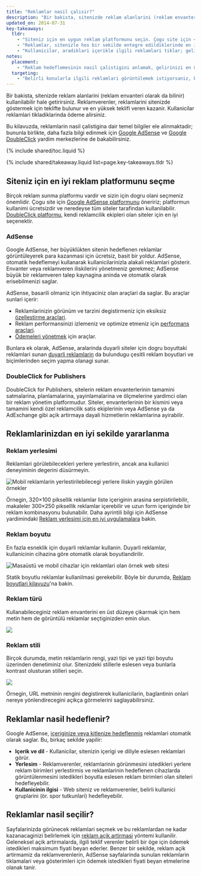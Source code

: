 ```yaml
---
title: "Reklamlar nasil çalisir?"
description: "Bir bakista, sitenizde reklam alanlarini (reklam envanteri olarak da bilinir) kullanilabilir hale getirirsiniz. Reklamverenler, reklamlarini sitenizde göstermek için teklifte bulunur ve en yüksek teklifi veren kazanir. Kullanicilar reklamlari tikladiklarinda ödeme alirsiniz."
updated_on: 2014-07-31
key-takeaways:
  tldr: 
    - "Siteniz için en uygun reklam platformunu seçin. Çogu site için <a href='http://www.google.com/adsense/start/'>AdSense</a> platformunu ve kendi reklamcilik ekipleri olan siteler için <a href='http://www.google.com/doubleclick/publishers/'>DoubleClick platformunu</a> öneririz."
    - "Reklamlar, sitenizle hos bir sekilde entegre edildiklerinde en iyi sekilde çalisir; renkleri, içerikleri, boyutlari ve konumlari kullanici deneyimini gelistirir." 
    - "Kullanicilar, aradiklari içerikle ilgili reklamlari tiklar; gelirinizi en üst düzeye çikarabilmeniz için reklam hedeflemesinin nasil çalistigini anlayin."
notes:
  placement:
    - "Reklam hedeflemesinin nasil çalistigini anlamak, gelirinizi en üst düzeye çikarmaniza yardimci olabilir."
  targeting:
    - "Belirli konularla ilgili reklamlari görüntülemek istiyorsaniz, bu konularla ilgili tam cümleler ve paragraflar ekleyin."
---
```


<p class="intro">
  Bir bakista, sitenizde reklam alanlarini (reklam envanteri olarak da bilinir) kullanilabilir hale getirirsiniz. Reklamverenler, reklamlarini sitenizde göstermek için teklifte bulunur ve en yüksek teklifi veren kazanir. Kullanicilar reklamlari tikladiklarinda ödeme alirsiniz.
</p>

Bu kilavuzda, reklamlarin nasil çalistigina dair temel bilgiler ele alinmaktadir; bununla birlikte, daha fazla bilgi edinmek için <a href="https://support.google.com/adsense/answer/181947">Google AdSense</a> ve <a href="https://support.google.com/dfp_sb/?utm_medium=et&utm_source=dfp_sb_support_tab&utm_campaign=dfp_sb#topic=13148">Google DoubleClick</a> yardim merkezlerine de bakabilirsiniz.

{% include shared/toc.liquid %}

{% include shared/takeaway.liquid list=page.key-takeaways.tldr %}

## Siteniz için en iyi reklam platformunu seçme

Birçok reklam sunma platformu vardir ve sizin için dogru olani seçmeniz önemlidir. Çogu site için [Google AdSense platformunu](http://www.google.com/adsense/start/) öneririz; platformun kullanimi ücretsizdir ve neredeyse tüm siteler tarafindan kullanilabilir. [DoubleClick platformu](https://www.google.com/doubleclick/publishers/), kendi reklamcilik ekipleri olan siteler için en iyi seçenektir.

### AdSense

Google AdSense, her büyüklükten sitenin hedeflenen reklamlar görüntüleyerek para kazanmasi için ücretsiz, basit bir yoldur. AdSense, otomatik hedeflemeyi kullanarak kullanicilarinizla alakali reklamlari gösterir.  Envanter veya reklamveren iliskilerini yönetmeniz gerekmez; AdSense büyük bir reklamveren talep kaynagina aninda ve otomatik olarak erisebilmenizi saglar.

AdSense, basarili olmaniz için ihtiyaciniz olan araçlari da saglar. Bu araçlar sunlari içerir:

* Reklamlarinizin görünüm ve tarzini degistirmeniz için eksiksiz [özellestirme araçlari](https://support.google.com/adsense/answer/160374).
* Reklam performansinizi izlemeniz ve optimize etmeniz için [performans araçlari](https://support.google.com/adsense/answer/2973289).
* [Ödemeleri yönetmek](https://support.google.com/adsense/answer/2569265) için araçlar.

Bunlara ek olarak, AdSense, aralarinda duyarli siteler için dogru boyuttaki reklamlari sunan [duyarli reklamlarin](https://support.google.com/adsense/answer/3213689) da bulundugu çesitli reklam boyutlari ve biçimlerinden seçim yapma olanagi sunar.


### DoubleClick for Publishers

DoubleClick for Publishers, sitelerin reklam envanterlerinin tamamini satmalarina, planlamalarina, yayinlamalarina ve ölçmelerine yardimci olan bir reklam yönetim platformudur. Siteler, envanterlerinin bir kismini veya tamamini kendi özel reklamcilik satis ekiplerinin veya AdSense ya da AdExchange gibi açik artirmaya dayali hizmetlerin reklamlarina ayirabilir.

## Reklamlarinizdan en iyi sekilde yararlanma

### Reklam yerlesimi
Reklamlari görülebilecekleri yerlere yerlestirin, ancak ana kullanici deneyiminin degerini düsürmeyin. 

<img src="images/mobile_ads_placement.png" alt="Mobil reklamlarin yerlestirilebilecegi yerlere iliskin yaygin görülen örnekler">

Örnegin, 320&times;100 piksellik reklamlar liste içeriginin arasina serpistirilebilir, makaleler 300&times;250 piksellik reklamlar içerebilir ve uzun form içeriginde bir reklam kombinasyonu bulunabilir.  Daha ayrintili bilgi için AdSense yardimindaki [Reklam yerlesimi için en iyi uygulamalara](https://support.google.com/adsense/answer/1282097) bakin. 

### Reklam boyutu
En fazla esneklik için duyarli reklamlar kullanin. Duyarli reklamlar, kullanicinin cihazina göre otomatik olarak boyutlandirilir. 

<img src="images/ad-ss-600.png" 
  srcset="images/ad-ss-1200.png 1200w, 
          images/ad-ss-900.png 900w,
          images/ad-ss-600.png 600w, 
          images/ad-ss-300.png 300w" 
  alt="Masaüstü ve mobil cihazlar için reklamlari olan örnek web sitesi">

Statik boyutlu reklamlar kullanilmasi gerekebilir. Böyle bir durumda, [Reklam boyutlari kilavuzu](https://support.google.com/adsense/answer/6002621)'na bakin.


### Reklam türü
Kullanabileceginiz reklam envanterini en üst düzeye çikarmak için hem metin hem de görüntülü reklamlar seçtiginizden emin olun.

<img src="images/mobileimage.png">

### Reklam stili
Birçok durumda, metin reklamlarin rengi, yazi tipi ve yazi tipi boyutu üzerinden denetiminiz olur. Sitenizdeki stillerle eslesen veya bunlarla kontrast olusturan stilleri seçin. 

<img src="images/mobiletext_withcolor.png">

Örnegin, URL metninin rengini degistirerek kullanicilarin, baglantinin onlari nereye yönlendirecegini açikça görmelerini saglayabilirsiniz.


## Reklamlar nasil hedeflenir?
Google AdSense, [içeriginize veya kitlenize hedeflenmis](https://support.google.com/adsense/answer/9713) reklamlari otomatik olarak saglar.
Bu, birkaç sekilde yapilir:

* **Içerik ve dil** - Kullanicilar, sitenizin içerigi ve diliyle eslesen reklamlari görür.
* **Yerlesim** - Reklamverenler, reklamlarinin görünmesini istedikleri yerlere reklam birimleri yerlestirmis ve reklamlarinin hedeflenen cihazlarda görüntülenmesini istedikleri boyutla eslesen reklam birimleri olan siteleri hedefleyebilir.
* **Kullanicinin ilgisi** - Web siteniz ve reklamverenler, belirli kullanici gruplarini (ör. spor tutkunlari) hedefleyebilir.


## Reklamlar nasil seçilir?
Sayfalarinizda görünecek reklamlari seçmek ve bu reklamlardan ne kadar kazanacaginizi belirlemek için [reklam açik artirmasi](https://support.google.com/adsense/answer/160525) yöntemi kullanilir. Geleneksel açik artirmalarda, ilgili teklif verenler belirli bir öge için ödemek istedikleri maksimum fiyati beyan ederler. Benzer bir sekilde, reklam açik artirmamiz da reklamverenlerin, AdSense sayfalarinda sunulan reklamlarin tiklamalari veya gösterimleri için ödemek istedikleri fiyati beyan etmelerine olanak tanir.



